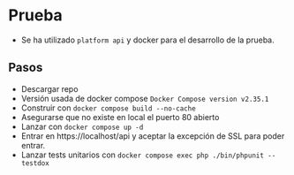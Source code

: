 # Prueba
- Se ha utilizado `platform api` y docker para el desarrollo de la prueba.


## Pasos
- Descargar repo
- Versión usada de docker compose `Docker Compose version v2.35.1`
- Construir con `docker compose build --no-cache`
- Asegurarse que no existe en local el puerto 80 abierto
- Lanzar con `docker compose up -d`
- Entrar en https://localhost/api y aceptar la excepción de SSL para poder entrar.
- Lanzar tests unitarios con `docker compose exec php ./bin/phpunit --testdox`